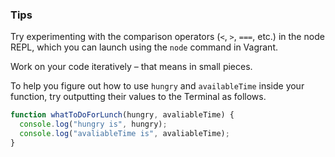 ### Tips

Try experimenting with the comparison operators (`<`, `>`, `===`, etc.) in the node REPL, which you can launch using the `node` command in Vagrant.

Work on your code iteratively – that means in small pieces. 

To help you figure out how to use `hungry` and `availableTime` inside your function, try outputting their values to the Terminal as follows.

```javascript 
function whatToDoForLunch(hungry, avaliableTime) {
  console.log("hungry is", hungry); 
  console.log("avaliableTime is", avaliableTime);
}
```
